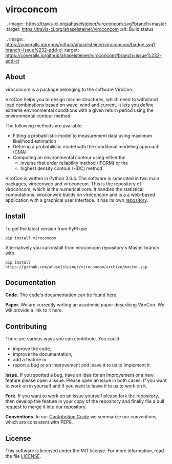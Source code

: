 # viroconcom

.. image:: https://travis-ci.org/ahaselsteiner/viroconcom.svg?branch=master
    :target: https://travis-ci.org/ahaselsteiner/viroconcom
    :alt: Build status

.. image:: https://coveralls.io/repos/github/ahaselsteiner/viroconcom/badge.svg?branch=issue%232-add-ci
    :target: https://coveralls.io/github/ahaselsteiner/viroconcom?branch=issue%232-add-ci

## About
viroconcom is a package belonging to the software ViroCon.

ViroCon helps you to design marine structures, which need to withstand load
combinations based on wave, wind and current. It lets you define extreme
environmental conditions with a given return period using the environmental
contour method.

The following methods are available:
* Fitting a probabilistic model to measurement data using maximum likelihood
estimation
* Defining a probabilistic model with the conditonal modeling approach (CMA)
* Computing an environmental contour using either the
  * inverse first order reliability method (IFORM) or the
  * highest density contour (HDC) method

ViroCon is written in Python 3.6.4. The software is seperated in two main
packages, viroconweb and viroconcom. This is the repository of viroconcom,
which is the numerical core. It handles the statistical computations. viroconweb
 builds on viroconcom and is a a web-based application with a graphical user
 interface. It has its own [repository](https://github.com/ahaselsteiner/viroconweb).

## Install
To get the latest version from PyPI use
```console
pip install viroconcom
```

Alternatively you can install from viroconcom repository's Master branch with
```console
pip install https://github.com/ahaselsteiner/viroconcom/archive/master.zip
```

## Documentation
**Code.** The code's documentation can be found
[here](https://ahaselsteiner.github.io/viroconcom/).

**Paper.** We are currently writing an academic paper describing ViroCon. We will
provide a link to it here.

## Contributing
There are various ways you can contribute. You could
 * improve the code,
 * improve the documentation,
 * add a feature or
 * report a bug or an improvement and leave it to us to implement it.

**Issue.** If you spotted a bug, have an idea for an improvement or a new
 feature please open a issue. Please open an issue in both cases: If you want to
 work on in yourself and if you want to leave it to us to work on it.

**Fork.** If you want to work on an issue yourself please fork the repository,
then develop the feature in your copy of the repository and finally
file a pull request to merge it into our repository.

**Conventions.** In our [Contribution Guide](https://ahaselsteiner.github.io/viroconcom/styleguide.html)
we summarize our conventions, which are consistent with PEP8.

## License
This software is licensed under the MIT license. For more information, read the
file [LICENSE](https://github.com/ahaselsteiner/viroconcom/blob/master/LICENSE).
